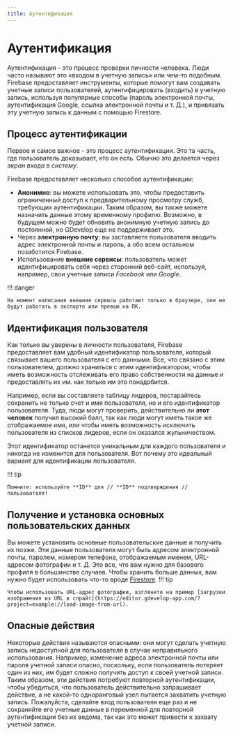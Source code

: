```yaml
---
title: Аутентификация
---
```

# Аутентификация

Аутентификация - это процесс проверки личности человека. Люди часто называют это «входом в учетную запись» или чем-то подобным.
Firebase предоставляет инструменты, которые помогут вам создавать учетные записи пользователей, аутентифицировать (входить) в учетную запись, используя популярные способы (пароль электронной почты, аутентификация Google, ссылка электронной почты и т. Д.),
и привязать эту учетную запись к данным с помощью Firestore.

## Процесс аутентификации
Первое и самое важное - это процесс аутентификации. Это та часть, где пользователь доказывает, кто он есть. Обычно это делается через _экран входа в систему_.

Firebase предоставляет несколько способов аутентификации:

- **Анонимно**: вы можете использовать это, чтобы предоставить ограниченный доступ к предварительному просмотру служб, требующих аутентификации. Таким образом, вы также можете назначить данные этому временному профилю. Возможно, в будущем можно будет обновить анонимную учетную запись до постоянной, но GDevelop еще не поддерживает это.
- Через **электронную почту**: вы заставляете пользователя вводить адрес электронной почты и пароль, а обо всем остальном позаботится Firebase.
- Использование **внешние сервисы**: пользователь может идентифицировать себя через сторонний веб-сайт, используя, например, свои учетные записи *Facebook* или *Google*.

!!! danger

    На момент написания внешние сервисы работают только в браузере, они не будут работать в экспорте или превью на ПК.

## Идентификация пользователя
Как только вы уверены в личности пользователя, Firebase предоставляет вам удобный идентификатор пользователя, который связывает вашего пользователя с его данными.
Все, что связано с этим пользователем, должно храниться с этим идентификатором, чтобы иметь возможность отслеживать его право собственности на данные и предоставлять их им.
как только им это понадобится.

Например, если вы составляете таблицу лидеров, постарайтесь сохранить не только счет и имя пользователя, но и его идентификатор пользователя. Туда,
люди могут проверить, действительно ли **этот человек** получил высокий балл, так как люди могут иметь такое же отображаемое имя,
или чтобы иметь возможность исключить пользователя из списков лидеров, если он оказался жульничеством.

Этот идентификатор останется уникальным для каждого пользователя и никогда не изменится для пользователя. Вот почему это идеальный вариант для идентификации пользователя.

!!! tip

    Помните: используйте **ID** для // **ID** подтверждения // пользователя!

## Получение и установка основных пользовательских данных

Вы можете установить основные пользовательские данные и получить их позже. Эти данные пользователя могут быть адресом электронной почты, паролем, номером телефона, отображаемым именем, URL-адресом фотографии и т. Д.
Это все, что вам нужно для базового профиля в большинстве случаев.
Чтобы хранить больше данных, вам нужно будет использовать что-то вроде [Firestore](/gdevelop5/all-features/firebase/firestore).
!!! tip

    Чтобы использовать URL-адрес фотографии, взгляните на пример [загрузки изображения из URL в спрайт](https://editor.gdevelop-app.com/?project=example://load-image-from-url).

## Опасные действия

Некоторые действия называются опасными: они могут сделать учетную запись недоступной для пользователя в случае неправильного использования.
Например, изменение адреса электронной почты или пароля учетной записи опасно, поскольку, если пользователь потеряет один из них, им будет сложно получить доступ к своей учетной записи.
Таким образом, эти действия потребуют повторной аутентификации, чтобы убедиться, что пользователь действительно запрашивает действие, а не какой-то одноранговый узел пытается захватить учетную запись.
Пожалуйста, сделайте вход пользователя еще раз и не сохраняйте его учетные данные в переменной для повторной аутентификации без их ведома, так как это может привести к захвату учетной записи.